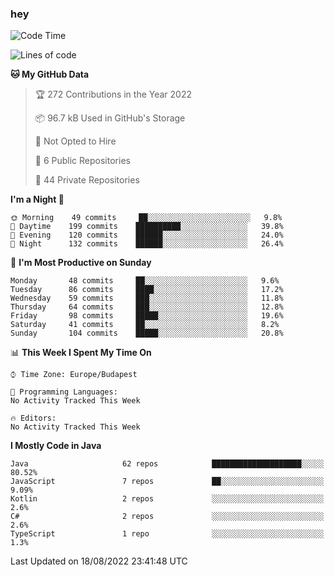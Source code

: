 ### hey

<!--START_SECTION:waka-->
![Code Time](http://img.shields.io/badge/Code%20Time-801%20hrs%2035%20mins-blue)

![Lines of code](https://img.shields.io/badge/From%20Hello%20World%20I%27ve%20Written-509%20Thousand%20lines%20of%20code-blue)

**🐱 My GitHub Data** 

> 🏆 272 Contributions in the Year 2022
 > 
> 📦 96.7 kB Used in GitHub's Storage 
 > 
> 🚫 Not Opted to Hire
 > 
> 📜 6 Public Repositories 
 > 
> 🔑 44 Private Repositories  
 > 
**I'm a Night 🦉** 

```text
🌞 Morning    49 commits     ██░░░░░░░░░░░░░░░░░░░░░░░   9.8% 
🌆 Daytime    199 commits    ██████████░░░░░░░░░░░░░░░   39.8% 
🌃 Evening    120 commits    ██████░░░░░░░░░░░░░░░░░░░   24.0% 
🌙 Night      132 commits    ██████░░░░░░░░░░░░░░░░░░░   26.4%

```
📅 **I'm Most Productive on Sunday** 

```text
Monday       48 commits     ██░░░░░░░░░░░░░░░░░░░░░░░   9.6% 
Tuesday      86 commits     ████░░░░░░░░░░░░░░░░░░░░░   17.2% 
Wednesday    59 commits     ███░░░░░░░░░░░░░░░░░░░░░░   11.8% 
Thursday     64 commits     ███░░░░░░░░░░░░░░░░░░░░░░   12.8% 
Friday       98 commits     █████░░░░░░░░░░░░░░░░░░░░   19.6% 
Saturday     41 commits     ██░░░░░░░░░░░░░░░░░░░░░░░   8.2% 
Sunday       104 commits    █████░░░░░░░░░░░░░░░░░░░░   20.8%

```


📊 **This Week I Spent My Time On** 

```text
⌚︎ Time Zone: Europe/Budapest

💬 Programming Languages: 
No Activity Tracked This Week

🔥 Editors: 
No Activity Tracked This Week

```

**I Mostly Code in Java** 

```text
Java                     62 repos            ████████████████████░░░░░   80.52% 
JavaScript               7 repos             ██░░░░░░░░░░░░░░░░░░░░░░░   9.09% 
Kotlin                   2 repos             ░░░░░░░░░░░░░░░░░░░░░░░░░   2.6% 
C#                       2 repos             ░░░░░░░░░░░░░░░░░░░░░░░░░   2.6% 
TypeScript               1 repo              ░░░░░░░░░░░░░░░░░░░░░░░░░   1.3%

```



 Last Updated on 18/08/2022 23:41:48 UTC
<!--END_SECTION:waka-->
